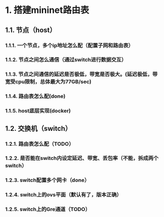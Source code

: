 # 1. 搭建mininet路由表
## 1.1. 节点（host）
### 1.1.1. 一个节点，多个ip地址怎么配（配置子网和路由表）
### 1.1.2. 节点之间怎么通信（通过switch进行数据交互）
### 1.1.3. 节点之间通信的延迟是否极低，带宽是否极大。(延迟极低，带宽受cpu限制，总体最大为77GB/sec)
### 1.1.4. 路由表怎么配(done)
### 1.1.5. host底层实现(docker)

## 1.2. 交换机（switch）
### 1.2.1. 路由表怎么配（TODO）
### 1.2.2. 是否能在switch内设定延迟、带宽、丢包率（不能，拆成两个switch）
### 1.2.3. switch配置多个网卡（done）
### 1.2.4. switch上的ovs平面（默认有了，版本正确）
### 1.2.5. switch上的Gre通道（TODO）